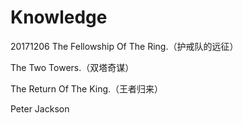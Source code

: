 # Knowledge
20171206
The Fellowship Of The Ring.（护戒队的远征）

The Two Towers.（双塔奇谋）

The Return Of The King.（王者归来）

Peter Jackson


